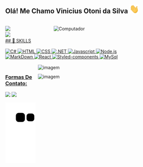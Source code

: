## Olá! Me Chamo Vinicius Otoni da Silva  <img  src="https://raw.githubusercontent.com/ABSphreak/ABSphreak/master/gifs/Hi.gif" width="30px">
 <br/>
 <div>
  <a href="https://github.com/ViniciusOtoni">
  <img height="180em" src="https://github-readme-stats.vercel.app/api?username=ViniciusOtoni&show_icons=true&theme=dracula&include_all_commits=true&count_private=true"/>
  <img src="https://raw.githubusercontent.com/MicaelliMedeiros/micaellimedeiros/master/image/computer-illustration.png" min-width="250px" max-width="250px" width="350px" align="right" alt="Computador">
</div>
  <div>
   <img height="180em" src="https://github-readme-stats.vercel.app/api/top-langs/?username=ViniciusOtoni&layout=compact&langs_count=7&theme=dracula"/>
  </div>  
## 🚀 SKILLS

<div style="inline_block">
    <br>
    <img alt="C#" src="https://img.shields.io/badge/C%23-239120?style=for-the-badge&logo=c-sharp&logoColor=white">
    <img alt="HTML" src="https://img.shields.io/badge/HTML-239120?style=for-the-badge&logo=html5&logoColor=white">
    <img alt="CSS" src="https://img.shields.io/badge/CSS-239120?&style=for-the-badge&logo=css3&logoColor=white">
    <img alt=".NET" src="https://img.shields.io/badge/.NET-5C2D91?style=for-the-badge&logo=.net&logoColor=whitee">
    <img alt="Javascript" src="https://img.shields.io/badge/JavaScript-F7DF1E?style=for-the-badge&logo=javascript&logoColor=black">
    <img alt="Node.js" src="https://img.shields.io/badge/Node.js-43853D?style=for-the-badge&logo=node.js&logoColor=white">
    <br>
    <img alt="MarkDown" src="https://img.shields.io/badge/Markdown-000000?style=for-the-badge&logo=markdown&logoColor=white">
    <img alt="React" src="https://img.shields.io/badge/React-20232A?style=for-the-badge&logo=react&logoColor=61DAFB">
    <img alt="Styled-components" src="https://img.shields.io/badge/styled--components-DB7093?style=for-the-badge&logo=styled-components&logoColor=white">
    <img alt="MySql" src="https://img.shields.io/badge/MySQL-00000F?style=for-the-badge&logo=mysql&logoColor=white">
</div>
<br>
<img alt="imagem" min-width="400px" max-width="400px" width="400px" align="right" src="https://creazilla-store.fra1.digitaloceanspaces.com/cliparts/1459496/programming-clipart-xl.png" />

  
  ##
 
<div> 
 

 <img alt="imagem" min-width="400px" max-width="400px" width="400px" align="right" src="https://creazilla-store.fra1.digitaloceanspaces.com/cliparts/1459496/programming-clipart-xl.png" />
 
 ### Formas De Contato:
 
   <a href="https://www.linkedin.com/in/rafaella-ballerini-45875016a" target="_blank"><img src="https://img.shields.io/badge/-LinkedIn-%230077B5?style=for-the-badge&logo=linkedin&logoColor=white" target="_blank"></a> 
  <a href = "mailto:viniciusotonimsv@gmail.com"><img src="https://img.shields.io/badge/-Gmail-%23333?style=for-the-badge&logo=gmail&logoColor=white" target="_blank"></a>


 
 
 ![Snake animation](https://github.com/rafaballerini/rafaballerini/blob/output/github-contribution-grid-snake.svg)
 
</div>

